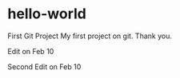 # hello-world
First Git Project
My first project on git.
Thank you.



Edit on Feb 10



Second Edit on Feb 10
